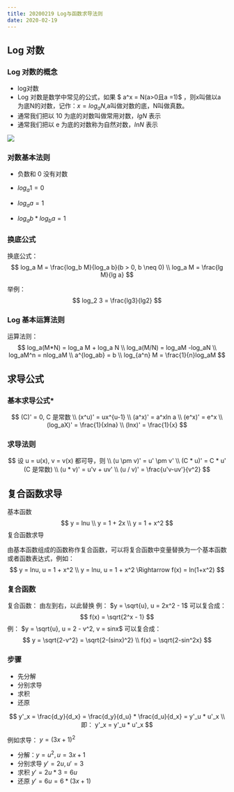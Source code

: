 ```yaml
---
title: 20200219 Log与函数求导法则
date: 2020-02-19
---
```


## Log 对数

### Log 对数的概念

- log对数
- Log 对数是数学中常见的公式，如果 $ a^x = N(a>0且a =1)$    ，则x叫做以a为底N的对数，记作：$x=log_aN$,a叫做对数的底，N叫做真数。
- 通常我们把以 10 为底的对数叫做常用对数，$lgN$ 表示
- 通常我们把以 e 为底的对数称为自然对数，$lnN$ 表示

![](http://img.zwer.xyz/blog/20200219100444.png)



### 对数基本法则

- 负数和 0 没有对数

- $log_a 1 = 0$

- $log_a a = 1$

- $log_a b * log_b a = 1$

### 换底公式

换底公式： 
$$
log_a M = \frac{log_b M}{log_a b}(b > 0, b \neq 0) \\
log_a M = \frac{lg M}{lg a}
$$


举例：
$$
log_2 3 = \frac{lg3}{lg2}
$$

### Log 基本运算法则

运算法则：
$$
log_a(M*N) = log_a M + log_a N \\
log_a(M/N) = log_aM -log_aN \\
log_aM^n = nlog_aM \\
a^{log_ab} = b \\
log_{a^n} M = \frac{1}{n}log_aM
$$

## 求导公式

### 基本求导公式*

$$
(C)' = 0, C 是常数 \\
(x^u)' = ux^{u-1} \\
(a^x)' = a^xln a \\
(e^x)' = e^x \\
(log_aX)' = \frac{1}{xlna} \\
(lnx)' = \frac{1}{x}
$$

### 求导法则

$$
设 u = u(x), v = v(x) 都可导，则 \\
(u \pm v)' = u' \pm v' \\
(C * u)' = C * u' (C 是常数) \\
(u * v)' = u'v + uv' \\
(u / v)' = \frac{u'v-uv'}{v^2}
$$





## 复合函数求导

基本函数
$$
y = lnu \\
y = 1 + 2x \\
y = 1 + x^2
$$
复合函数求导

由基本函数组成的函数称作复合函数，可以将复合函数中变量替换为一个基本函数或者函数表达式，例如：
$$
y = lnu, u = 1 + x^2 \\
y = lnu, u = 1 + x^2 \Rightarrow f(x) = ln(1+x^2)
$$


### 复合函数
复合函数： 由左到右，以此替换
例： $y = \sqrt{u}, u = 2x^2 - 1$ 可以复合成：
$$
f(x) = \sqrt{2^x - 1}
$$
例： $y = \sqrt{u}, u = 2 - v^2, v = sinx$  可以复合成：
$$
y = \sqrt{2-v^2} = \sqrt{2-(sinx)^2} \\
f(x) = \sqrt{2-sin^2x}
$$




### 步骤

- 先分解
- 分别求导
- 求积
- 还原

$$
y'_x = \frac{d_y}{d_x} = \frac{d_y}{d_u} * \frac{d_u}{d_x} = y'_u * u'_x \\
即： y'_x = y'_u * u'_x
$$

例如求导： $y=(3x+1)^2$

- 分解：$y = u^2, u=3x+1$
- 分别求导 $y' = 2u, u'=3$
- 求积  $y' = 2u * 3 = 6u$
- 还原 $y' = 6u = 6*(3x+1)$
















